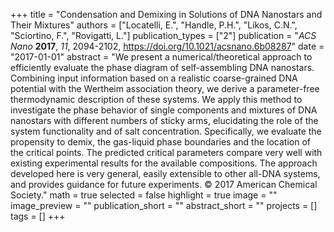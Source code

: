 +++
title = "Condensation and Demixing in Solutions of DNA Nanostars and Their Mixtures"
authors = ["Locatelli, E.", "Handle, P.H.", "Likos, C.N.", "Sciortino, F.", "Rovigatti, L."]
publication_types = ["2"]
publication = "*ACS Nano* **2017**, *11*, 2094-2102, https://doi.org/10.1021/acsnano.6b08287"
date = "2017-01-01"
abstract = "We present a numerical/theoretical approach to efficiently evaluate the phase diagram of self-assembling DNA nanostars. Combining input information based on a realistic coarse-grained DNA potential with the Wertheim association theory, we derive a parameter-free thermodynamic description of these systems. We apply this method to investigate the phase behavior of single components and mixtures of DNA nanostars with different numbers of sticky arms, elucidating the role of the system functionality and of salt concentration. Specifically, we evaluate the propensity to demix, the gas-liquid phase boundaries and the location of the critical points. The predicted critical parameters compare very well with existing experimental results for the available compositions. The approach developed here is very general, easily extensible to other all-DNA systems, and provides guidance for future experiments. © 2017 American Chemical Society."
math = true
selected = false
highlight = true
image = ""
image_preview = ""
publication_short = ""
abstract_short = ""
projects = []
tags = []
+++
